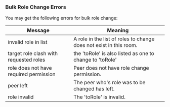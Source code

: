 ### Bulk Role Change Errors

You may get the following errors for bulk role change:

| Message                                | Meaning                                                  |
|----------------------------------------|----------------------------------------------------------|
| invalid role in list                   | A role in the list of roles to change does not exist in this room.           |
| target role clash with requested roles | the 'toRole' is also listed as one to change to 'toRole' |
| role does not have required permission | Peer does not have role change permission.               |
| peer left                              | The peer who's role was to be changed has left.          |
| role invalid                           | The 'toRole' is invalid.                                 |